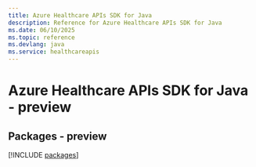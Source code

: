 ```yaml
---
title: Azure Healthcare APIs SDK for Java
description: Reference for Azure Healthcare APIs SDK for Java
ms.date: 06/10/2025
ms.topic: reference
ms.devlang: java
ms.service: healthcareapis
---
```

# Azure Healthcare APIs SDK for Java - preview
## Packages - preview
[!INCLUDE [packages](healthcare-apis-index.md)]